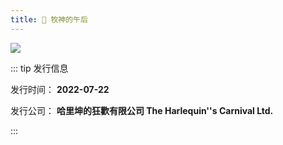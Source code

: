 ```yaml
---
title: 🪈 牧神的午后
---
```


![](https://scontent-hkg4-2.xx.fbcdn.net/v/t39.30808-6/295271015_612917163528069_8135843408418580517_n.jpg?_nc_cat=111&ccb=1-7&_nc_sid=5f2048&_nc_ohc=YqJAtayLZA4Ab6KkKqQ&_nc_ht=scontent-hkg4-2.xx&oh=00_AfBr7O7k5u-UkQWBXWCSv7P35A_irsO4ldjWu2ICnKYs_g&oe=661DD8E5)

::: tip 发行信息

发行时间： **2022-07-22**

发行公司： **哈里坤的狂歡有限公司 The Harlequin''s Carnival Ltd.**

:::
